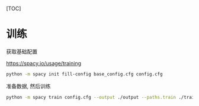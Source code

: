 [TOC]

# 训练 

获取基础配置

https://spacy.io/usage/training

```bash
python -m spacy init fill-config base_config.cfg config.cfg
```

准备数据, 然后训练

```bash
python -m spacy train config.cfg --output ./output --paths.train ./train.spacy --paths.dev ./dev.spacy --output model_dir
```
